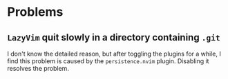 # Problems 
## `LazyVim` quit slowly in a directory containing `.git`
I don't know the detailed reason, but after toggling the plugins for a while, I find this problem is caused by the `persistence.nvim` plugin. Disabling it resolves the problem.